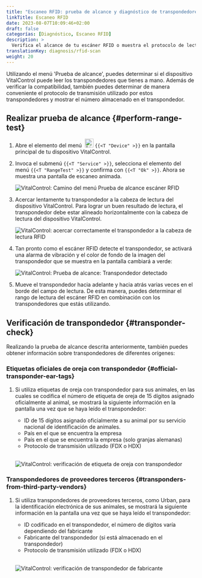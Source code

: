 ```yaml
---
title: "Escaneo RFID: prueba de alcance y diagnóstico de transpondedores"
linkTitle: Escaneo RFID
date: 2023-08-07T10:09:46+02:00
draft: false
categorías: [Diagnóstico, Escaneo RFID]
description: >
  Verifica el alcance de tu escáner RFID o muestra el protocolo de lectura y los números almacenados en transpondedores desconocidos.
translationKey: diagnosis/rfid-scan
weight: 20
---
```


Utilizando el menú 'Prueba de alcance', puedes determinar si el dispositivo VitalControl puede leer los transpondedores que tienes a mano. Además de verificar la compatibilidad, también puedes determinar de manera conveniente el protocolo de transmisión utilizado por estos transpondedores y mostrar el número almacenado en el transpondedor.

## Realizar prueba de alcance {#perform-range-test}

1. Abre el elemento del menú &nbsp;<img src="/icons/device.svg" width="23" align="bottom" alt="Dispositivo" /> `{{<T "Device" >}}` en la pantalla principal de tu dispositivo VitalControl.

1. Invoca el submenú `{{<T "Service" >}}`, selecciona el elemento del menú `{{<T "RangeTest" >}}` y confirma con `{{<T "Ok" >}}`. Ahora se muestra una pantalla de escaneo animada.

    ![VitalControl: Camino del menú Prueba de alcance escáner RFID](../images/rangetest.png "Prueba de alcance escáner RFID")

1. Acercar lentamente tu transpondedor a la cabeza de lectura del dispositivo VitalControl. Para lograr un buen resultado de lectura, el transpondedor debe estar alineado horizontalmente con la cabeza de lectura del dispositivo VitalControl.

    ![VitalControl: acercar correctamente el transpondedor a la cabeza de lectura RFID](/images/diagnosis/transponderscan.svg "Escaneo correcto de transpondedor")

1. Tan pronto como el escáner RFID detecte el transpondedor, se activará una alarma de vibración y el color de fondo de la imagen del transpondedor que se muestra en la pantalla cambiará a verde:

   ![VitalControl: Prueba de alcance: Transpondedor detectado](../images/transponder-detected.png "Transpondedor detectado")

1. Mueve el transpondedor hacia adelante y hacia atrás varias veces en el borde del campo de lectura. De esta manera, puedes determinar el rango de lectura del escáner RFID en combinación con los transpondedores que estás utilizando.

## Verificación de transpondedor {#transponder-check}

Realizando la prueba de alcance descrita anteriormente, también puedes obtener información sobre transpondedores de diferentes orígenes:

### Etiquetas oficiales de oreja con transpondedor {#official-transponder-ear-tags}

1. Si utiliza etiquetas de oreja con transpondedor para sus animales, en las cuales se codifica el número de etiqueta de oreja de 15 dígitos asignado oficialmente al animal, se mostrará la siguiente información en la pantalla una vez que se haya leído el transpondedor:

    - ID de 15 dígitos asignado oficialmente a su animal por su servicio nacional de identificación de animales.
    - País en el que se encuentra la empresa
    - País en el que se encuentra la empresa (solo granjas alemanas)
    - Protocolo de transmisión utilizado (FDX o HDX)
    <br>

    ![VitalControl: verificación de etiqueta de oreja con transpondedor](../images/transponder-official.png "Info etiqueta de oreja con transpondedor oficial")

### Transpondedores de proveedores terceros {#transponders-from-third-party-vendors}

1. Si utiliza transpondedores de proveedores terceros, como Urban, para la identificación electrónica de sus animales, se mostrará la siguiente información en la pantalla una vez que se haya leído el transpondedor:

    - ID codificado en el transpondedor, el número de dígitos varía dependiendo del fabricante
    - Fabricante del transpondedor (si está almacenado en el transpondedor)
    - Protocolo de transmisión utilizado (FDX o HDX)
    <br>

    ![VitalControl: verificación de transpondedor de fabricante](../images/transponder-manufacturer.png "Info transpondedor de fabricante")

